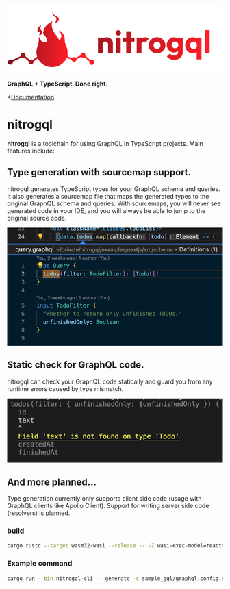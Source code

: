![nitrogql logo](./assets/logo/logo-and-text.png)

**GraphQL + TypeScript. Done right.**

*[Documentation](https://nitrogql.vercel.app/)

# nitrogql

**nitrogql** is a toolchain for using GraphQL in TypeScript projects. Main features include:

## Type generation with sourcemap support.

nitrogql generates TypeScript types for your GraphQL schema and queries. It also generates a sourcemap file that maps the generated types to the original GraphQL schema and queries. With sourcemaps, you will never see generated code in your IDE, and you will always be able to jump to the original source code.

![VSCode's "Peek Definition" command showing the original GraphQL query](./assets/docs/screenshot-peek-definition.png)

## Static check for GraphQL code.

nitrogql can check your GraphQL code statically and guard you from any runtime errors caused by type mismatch.

![Result of running `nitrogql check` on a sample project](./assets/docs/screenshot-check.png)

## And more planned...

Type generation currently only supports client side code (usage with GraphQL clients like Apollo Client). Support for writing server side code (resolvers) is planned.

### build

```sh
cargo rustc --target wasm32-wasi --release -- -Z wasi-exec-model=reactor
```

### Example command

```sh
cargo run --bin nitrogql-cli -- generate -c sample_gql/graphql.config.yaml
```